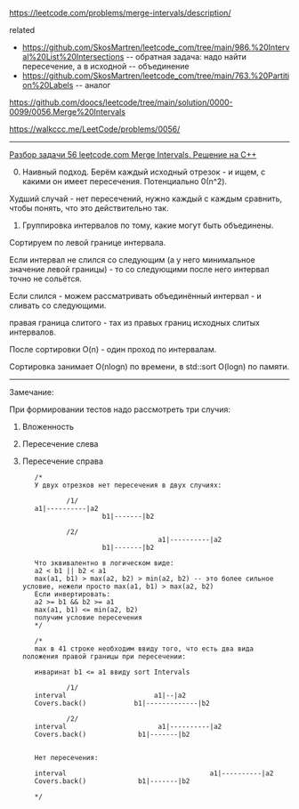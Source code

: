 https://leetcode.com/problems/merge-intervals/description/

related 
- https://github.com/SkosMartren/leetcode_com/tree/main/986.%20Interval%20List%20Intersections -- обратная задача: надо найти пересечение, а в исходной -- объединение    
- https://github.com/SkosMartren/leetcode_com/tree/main/763.%20Partition%20Labels -- аналог

https://github.com/doocs/leetcode/tree/main/solution/0000-0099/0056.Merge%20Intervals

https://walkccc.me/LeetCode/problems/0056/

__________

[Разбор задачи 56 leetcode.com Merge Intervals. Решение на C++](https://www.youtube.com/watch?v=PIUaSD1c0AY)

0. Наивный подход. Берём каждый исходный отрезок - и ищем, с какими он имеет пересечения. Потенциально 0(n^2). 

Худший случай - нет пересечений, нужно каждый с каждым сравнить, чтобы понять, что это действительно так.

1. Группировка интервалов по тому, какие могут быть объединены.

Сортируем по левой границе интервала.

Если интервал не слился со следующим (а у него минимальное значение левой границы) - то со следующими после 
него интервал точно не сольётся.

Если слился - можем рассматривать объединённый интервал - и сливать со следующими. 

правая граница слитого - тах из правых границ исходных слитых интервалов.

После сортировки O(n) - один проход по интервалам.

Сортировка занимает O(nlogn) по времени, в std::sort O(logn) по памяти.

____

Замечание:   

При формировании тестов надо рассмотреть три случия: 

1. Вложенность  
2. Пересечение слева  
3. Пересечение справа

          /*
          У двух отрезков нет пересечения в двух случиях: 
          
                  /1/
          a1|----------|a2
                           b1|-------|b2  
                       
                  /2/
                                         a1|----------|a2
                           b1|-------|b2   
          
          Что зквивалентно в логическом виде:  
          a2 < b1 || b2 < a1 
          max(a1, b1) > max(a2, b2) > min(a2, b2) -- это более сильное условие, нежели просто max(a1, b1) > max(a2, b2)
          Если инвертировать: 
          a2 >= b1 && b2 >= a1 
          max(a1, b1) <= min(a2, b2)
          получим условие пересечения
          */
          
          /*
          max в 41 строке необходим ввиду того, что есть два вида положения правой границы при пересечении: 
          
          инваринат b1 <= a1 ввиду sort Intervals
          
                  /1/
          interval                      a1|--|a2
          Covers.back()            b1|-------------|b2
          
                  /2/
          interval                       a1|----------|a2
          Covers.back()             b1|-------|b2   
          
          
          Нет пересечения: 
          
          interval                                    a1|----------|a2
          Covers.back()             b1|-------|b2  
          
          */
